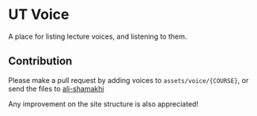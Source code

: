 # UT Voice
A place for listing lecture voices, and listening to them.

## Contribution
Please make a pull request by adding voices to `assets/voice/{COURSE}`, or send the files to [ali-shamakhi](https://github.com/ali-shamakhi)

Any improvement on the site structure is also appreciated!

